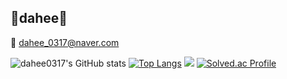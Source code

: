
<!--
**dahee0317/dahee0317** is a ✨ _special_ ✨ repository because its `README.md` (this file) appears on your GitHub profile.

Here are some ideas to get you started:

- 🔭 I’m currently working on ...
- 🌱 I’m currently learning ...
- 👯 I’m looking to collaborate on ...
- 🤔 I’m looking for help with ...
- 💬 Ask me about ...
- 📫 How to reach me: ...
- 😄 Pronouns: ...
- ⚡ Fun fact: ...
-->


<h2> 🌼dahee🌼 </h2>

<span> 💌 dahee_0317@naver.com </span>

![dahee0317's GitHub stats](https://github-readme-stats.vercel.app/api?username=dahee0317&show_icons=true&theme=default) 
[![Top Langs](https://github-readme-stats.vercel.app/api/top-langs/?username=dahee0317&layout=compact&theme=default_repocard&langs_count=8)](https://github.com/anuraghazra/github-readme-stats) 
<img src="http://mazandi.herokuapp.com/api?handle={handle}&theme=cold"/>
[![Solved.ac Profile](http://mazassumnida.wtf/api/v2/generate_badge?boj=dahee0317)](https://solved.ac/dahee0317)







